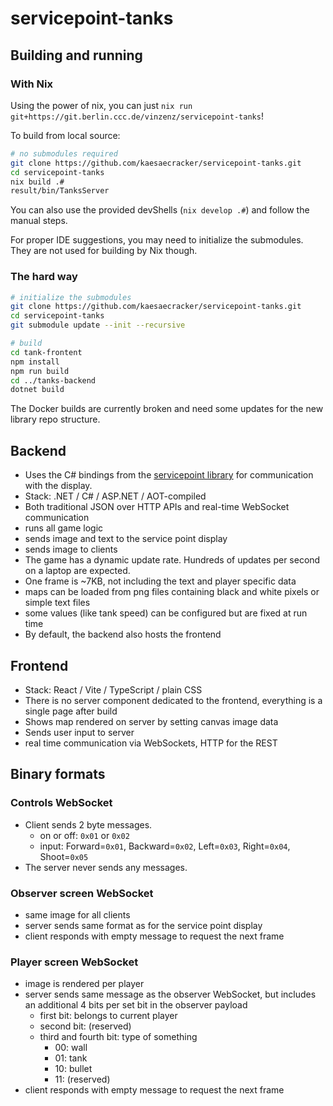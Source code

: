 # servicepoint-tanks

<!-- TODO: image -->

## Building and running

### With Nix

Using the power of nix, you can just `nix run git+https://git.berlin.ccc.de/vinzenz/servicepoint-tanks`!

To build from local source:

```bash
# no submodules required
git clone https://github.com/kaesaecracker/servicepoint-tanks.git
cd servicepoint-tanks
nix build .#
result/bin/TanksServer
```

You can also use the provided devShells (`nix develop .#`) and follow the manual steps.

For proper IDE suggestions, you may need to initialize the submodules. They are not used for building by Nix though.

### The hard way

```bash
# initialize the submodules
git clone https://github.com/kaesaecracker/servicepoint-tanks.git
cd servicepoint-tanks
git submodule update --init --recursive

# build
cd tank-frontent
npm install
npm run build
cd ../tanks-backend
dotnet build
```

The Docker builds are currently broken and need some updates for the new library repo structure.
<!-- TODO currently broken

# build with docker/podman - probably broken rifht
cd tanks-backend
docker build .
cd ../tank-frontend
docker build .
cd ..
docker build .
```
-->

## Backend

<!-- TODO: image -->

- Uses the C# bindings from the [servicepoint library](https://github.com/cccb/servicepoint/) for communication with the display.
- Stack: .NET / C# / ASP.NET / AOT-compiled
- Both traditional JSON over HTTP APIs and real-time WebSocket communication
- runs all game logic
- sends image and text to the service point display
- sends image to clients
- The game has a dynamic update rate. Hundreds of updates per second on a laptop are expected.
- One frame is ~7KB, not including the text and player specific data
- maps can be loaded from png files containing black and white pixels or simple text files
- some values (like tank speed) can be configured but are fixed at run time
- By default, the backend also hosts the frontend

## Frontend

<!-- TODO: image -->

- Stack: React / Vite / TypeScript / plain CSS
- There is no server component dedicated to the frontend, everything is a single page after build
- Shows map rendered on server by setting canvas image data
- Sends user input to server
- real time communication via WebSockets, HTTP for the REST

## Binary formats

### Controls WebSocket

- Client sends 2 byte messages.
  - on or off: `0x01` or `0x02`
  - input: Forward=`0x01`, Backward=`0x02`, Left=`0x03`, Right=`0x04`, Shoot=`0x05`
- The server never sends any messages.

### Observer screen WebSocket

- same image for all clients
- server sends same format as for the service point display
- client responds with empty message to request the next frame

### Player screen WebSocket

- image is rendered per player
- server sends same message as the observer WebSocket, but includes an additional 4 bits per set bit in the observer payload
  - first bit: belongs to current player
  - second bit: (reserved)
  - third and fourth bit: type of something
    - 00: wall
    - 01: tank
    - 10: bullet
    - 11: (reserved)
- client responds with empty message to request the next frame

